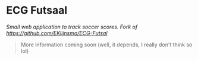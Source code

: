 # ECG Futsaal
_Small web application to track soccer scores. Fork of https://github.com/EKlijnsma/ECG-Futsal_

> More information coming soon (well, it depends, I really don't think so lol)
